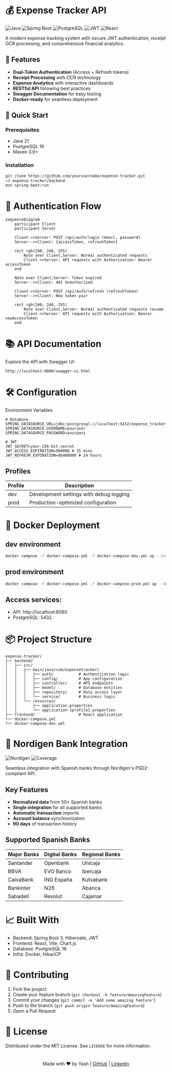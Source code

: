# 💰 Expense Tracker API

![Java](https://img.shields.io/badge/Java-21-blue)
![Spring Boot](https://img.shields.io/badge/Spring_Boot-3.2-green)
![PostgreSQL](https://img.shields.io/badge/PostgreSQL-16-blueviolet)
![JWT](https://img.shields.io/badge/JWT-Auth-orange)
![React](https://img.shields.io/badge/React-18.2-lightblue)

A modern expense tracking system with secure JWT authentication, receipt OCR processing, and comprehensive financial analytics.

## 🌟 Features

- **Dual-Token Authentication** (Access + Refresh tokens)
- **Receipt Processing** with OCR technology
- **Expense Analytics** with interactive dashboards
- **RESTful API** following best practices
- **Swagger Documentation** for easy testing
- **Docker-ready** for seamless deployment

## 🚀 Quick Start

### Prerequisites
- Java 21
- PostgreSQL 16
- Maven 3.9+

### Installation
```bash
git clone https://github.com/yourusername/expense-tracker.git
cd expense-tracker/backend
mvn spring-boot:run
```

# 🔐 Authentication Flow
```mermaid
sequenceDiagram
    participant Client
    participant Server
    
    Client->>Server: POST /api/auth/login (email, password)
    Server-->>Client: {accessToken, refreshToken}
    
    rect rgb(240, 248, 255)
        Note over Client,Server: Normal authenticated requests
        Client->>Server: API requests with Authorization: Bearer accessToken
    end
    
    Note over Client,Server: Token expired
    Server-->>Client: 401 Unauthorized
    
    Client->>Server: POST /api/auth/refresh (refreshToken)
    Server-->>Client: New token pair
    
    rect rgb(240, 248, 255)
        Note over Client,Server: Normal authenticated requests resume
        Client->>Server: API requests with Authorization: Bearer newAccessToken
    end
```

# 📚 API Documentation

Explore the API with Swagger UI:
```
http://localhost:8080/swagger-ui.html
```

# 🛠️ Configuration
Environment Variables
```properties
# Database
SPRING_DATASOURCE_URL=jdbc:postgresql://localhost:5432/expense_tracker
SPRING_DATASOURCE_USERNAME=youruser
SPRING_DATASOURCE_PASSWORD=yourpass

# JWT
JWT_SECRET=your-256-bit-secret
JWT_ACCESS_EXPIRATION=900000 # 15 mins
JWT_REFRESH_EXPIRATION=86400000 # 24 hours
```

## Profiles

| Profile | Description |
|---------|-------------|
| dev     | Development settings with debug logging |
| prod    | Production-optimized configuration |

# 🐳 Docker Deployment

## dev environment
```bash
docker compose -f docker-compose.yml -f docker-compose-dev.yml up --build
```

## prod environment
```bash
docker compose -f docker-compose.yml -f docker-compose-prod.yml up --build
```

## Access services:
- API: http://localhost:8080
- PostgreSQL: 5432

# 📦 Project Structure

```text
expense-tracker/
├── backend/
│   ├── src/
│   │   ├── main/java/com/expensetracker/
│   │   │   ├── auth/           # Authentication logic
│   │   │   ├── config/         # App configuration
│   │   │   ├── controller/     # API endpoints
│   │   │   ├── model/          # Database entities
│   │   │   ├── repository/     # Data access layer
│   │   │   └── service/        # Business logic
│   │   └── resources/
│   │       ├── application.properties
│   │       └── application-{profile}.properties
├── frontend/                   # React application
└── docker-compose.yml
└── docker-compose-dev.yml
```

# 🏦 Nordigen Bank Integration

![Nordigen](https://img.shields.io/badge/Nordigen-OpenBanking-blue)
![Coverage](https://img.shields.io/badge/Coverage-50+_Spanish_Banks-green)

Seamless integration with Spanish banks through Nordigen's PSD2-compliant API.

## Key Features

- **Normalized data** from 50+ Spanish banks
- **Single integration** for all supported banks
- **Automatic transaction** imports
- **Account balance** synchronization
- **90 days** of transaction history

## Supported Spanish Banks

| Major Banks | Digital Banks | Regional Banks |
|------------|--------------|----------------|
| Santander | Openbank | Unicaja |
| BBVA | EVO Banco | Ibercaja |
| CaixaBank | ING España | Kutxabank |
| Bankinter | N26 | Abanca |
| Sabadell | Revolut | Cajamar |


# 📈 Built With

- Backend: Spring Boot 3, Hibernate, JWT
- Frontend: React, Vite, Chart.js
- Database: PostgreSQL 16
- Infra: Docker, HikariCP

# 🤝 Contributing
1. Fork the project
2. Create your feature branch (`git checkout -b feature/AmazingFeature`)
3. Commit your changes (`git commit -m 'Add some amazing feature'`)
4. Push to the branch (`git push origin feature/AmazingFeature`)
5. Open a Pull Request

# 📜 License
Distributed under the MIT License. See `LICENSE` for more information.

#

<p align="center"> Made with ❤️ by Yash | <a href="https://github.com/YD-S">GitHub</a> | <a href="https://linkedin.com/in/yashdev-singh/">LinkedIn</a> </p>